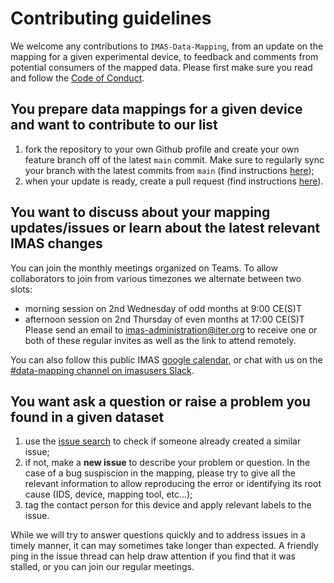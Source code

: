 # Contributing guidelines

We welcome any contributions to `IMAS-Data-Mapping`, 
from an update on the mapping for a given experimental device, 
to feedback and comments from potential consumers of the mapped data.
Please first make sure you read and follow the [Code of Conduct](CODE_OF_CONDUCT.md).


## You prepare data mappings for a given device and want to contribute to our list
1. fork the repository to your own Github profile and create your own feature branch off of the latest `main` commit. 
Make sure to regularly sync your branch with the latest commits from `main` (find instructions 
[here](https://docs.github.com/en/pull-requests/collaborating-with-pull-requests/working-with-forks/syncing-a-fork));
2. when your update is ready, create a pull request (find instructions 
[here](https://docs.github.com/en/pull-requests/collaborating-with-pull-requests/proposing-changes-to-your-work-with-pull-requests/creating-a-pull-request-from-a-fork)).


## You want to discuss about your mapping updates/issues or learn about the latest relevant IMAS changes
You can join the monthly meetings organized on Teams. 
To allow collaborators to join from various timezones we alternate between two slots:
- morning session on 2nd Wednesday of odd months at 9:00 CE(S)T
- afternoon session on 2nd Thursday of even months at 17:00 CE(S)T
Please send an email to <imas-administration@iter.org> to receive one or both of these regular invites 
as well as the link to attend remotely. 

You can also follow this public IMAS [google calendar](https://calendar.google.com/calendar/u/0?cid=OTdlNmU3MTE1MDU2MjBmNGRlNjFjNWVmMDNkNGQzNTlmNTJlN2E3NGY1NDI2NTM1OTIxMTQyYTUyN2IwMzg0N0Bncm91cC5jYWxlbmRhci5nb29nbGUuY29t), or chat with us on the 
[#data-mapping channel on imasusers Slack](https://join.slack.com/t/imasusers/shared_invite/zt-1c25gg4d1-rpiKnfQjIVBTBrAn37x~yA).


## You want ask a question or raise a problem you found in a given dataset
1. use the [issue search](https://github.com/iterorganization/IMAS-Data-Mapping/issues)
to check if someone already created a similar issue;
2. if not, make a **new issue** to describe your problem or question. 
In the case of a bug suspiscion in the mapping, please try to give all the relevant 
information to allow reproducing the error or identifying its root cause (IDS, device, mapping tool, etc...);
3. tag the contact person for this device and apply relevant labels to the issue.


While we will try to answer questions quickly and to address issues in a timely 
manner, it can may sometimes take longer than expected. A friendly ping in the 
issue thread can help draw attention if you find that it was stalled, or you can join our regular meetings.
